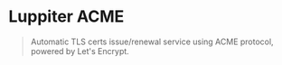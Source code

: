 # Luppiter ACME

> Automatic TLS certs issue/renewal service using ACME protocol, powered by Let's Encrypt. 
